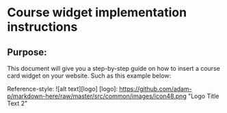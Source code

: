 # Course widget implementation instructions

## Purpose:
This document will give you a step-by-step guide on how to insert a course card widget on your website. Such as this example below:

Reference-style: 
![alt text][logo]
[logo]: https://github.com/adam-p/markdown-here/raw/master/src/common/images/icon48.png "Logo Title Text 2"
